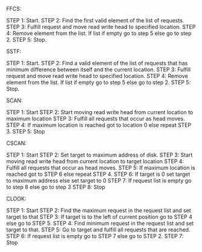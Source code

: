 

FFCS:

STEP 1: Start.
STEP 2: Find the first valid element of the list of requests.
STEP 3: Fulfill request and move read write head to specified location.
STEP 4: Remove element from the list. If list if empty go to step 5 else go to step 2.
STEP 5: Stop.


SSTF:

STEP 1: Start.
STEP 2: Find a valid element of the list of requests that has minimum difference between itself and the current location.
STEP 3: Fulfill request and move read write head to specified location.
STEP 4: Remove element from the list. If list if empty go to step 5 else go to step 2.
STEP 5: Stop.

SCAN:

STEP 1: Start
STEP 2: Start moving read write head from current location to maximum location
STEP 3: Fulfill all requests that occur as head moves.
STEP 4: If maximum location is reached got to location 0 else repeat STEP 3.
STEP 5: Stop

CSCAN:

STEP 1: Start
STEP 2: Set target to maximum address of disk.
STEP 3: Start moving read write head from current location to target location
STEP 4: Fulfill all requests that occur as head moves.
STEP 5: If maximum location is reached got to STEP 6 else repeat STEP 4.
STEP 6: If target is 0 set target to maximum address else set target to 0
STEP 7: If request list is empty go to step 8 else go to step 3
STEP 8: Stop

CLOOK:

STEP 1: Start
STEP 2: Find the maximum request in the request list and set target to that
STEP 3: If target is to the left of current position go to STEP 4 else go to STEP 5.
STEP 4: Find minimum request in the request list and set target to that.
STEP 5: Go to target and fulfill all requests that are reached.
STEP 6: If request list is empty go to STEP 7 else go to STEP 2.
STEP 7: Stop

